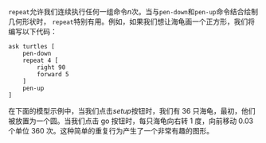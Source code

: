 `repeat`允许我们连续执行任何一组命令*n*次。当与`pen-down`和`pen-up`命令结合绘制几何形状时， `repeat`特别有用。例如，如果我们想让海龟画一个正方形，我们将编写以下代码：



```
ask turtles [
	pen-down
	repeat 4 [
		right 90
		forward 5
	]
	pen-up
]
```


在下面的模型示例中，当我们点击*setup*按钮时，我们有 36 只海龟，最初，他们被放置为一个圆。当我们点击 go 按钮时，每只海龟向右转 1 度，向前移动 0.03 个单位 360 次。这种简单的重复行为产生了一个非常有趣的图形。
